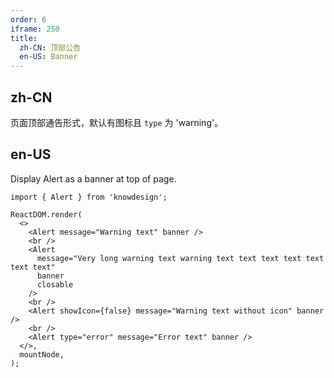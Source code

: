 ```yaml
---
order: 6
iframe: 250
title:
  zh-CN: 顶部公告
  en-US: Banner
---
```


## zh-CN

页面顶部通告形式，默认有图标且 `type` 为 'warning'。

## en-US

Display Alert as a banner at top of page.

```tsx
import { Alert } from 'knowdesign';

ReactDOM.render(
  <>
    <Alert message="Warning text" banner />
    <br />
    <Alert
      message="Very long warning text warning text text text text text text text"
      banner
      closable
    />
    <br />
    <Alert showIcon={false} message="Warning text without icon" banner />
    <br />
    <Alert type="error" message="Error text" banner />
  </>,
  mountNode,
);
```
